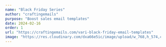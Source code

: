 ```yaml
---
name: "Black Friday Series"
author: "craftingemails"
purpose: "Boost sales email templates"
date: 2024-02-16
order: 1
url: "https://craftingemails.com/vari-black-friday-email-templates"
image: "https://res.cloudinary.com/dxa66e5ic/image/upload/w_768,h_574,c_thumb,f_auto,q_auto:best/dpr_1.0/v1635689244/website/landings/hero-images/vari-blkfriday-hero_2x.png"
---
```

